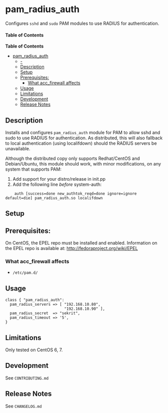 # pam\_radius\_auth

Configures `sshd` and `sudo` PAM modules to use RADIUS for authentication.

#### Table of Contents
<!-- markdown-toc start - Don't edit this section. Run M-x markdown-toc-refresh-toc -->
**Table of Contents**

- [pam\_radius\_auth](#pamradiusauth)
    - [-](#-)
    - [Description](#description)
    - [Setup](#setup)
    - [Prerequisites:](#prerequisites)
        - [What acc_firewall affects](#what-accfirewall-affects)
    - [Usage](#usage)
    - [Limitations](#limitations)
    - [Development](#development)
    - [Release Notes](#release-notes)

<!-- markdown-toc end -->


## Description

Installs and configures `pam_radius_auth` module for PAM to allow
sshd and sudo to use RADIUS for authentication. As distributed,
this will also fallback to local authentication (using localifdown)
should the RADIUS servers be unavailable.

Although the distributed copy only supports Redhat/CentOS and
Debian/Ubuntu, this module should work, with minor modifications, on
any system that supports PAM:

1.  Add support for your distro/release in init.pp
2.  Add the following line _before_ system-auth:

```
    auth [success=done new_authtok_reqd=done ignore=ignore default=die] pam_radius_auth.so localifdown
```

## Setup

## Prerequisites:

On CentOS, the EPEL repo must be installed and enabled. Information on
the EPEL repo is available at: <http://fedoraproject.org/wiki/EPEL>

### What acc_firewall affects

* `/etc/pam.d/`

## Usage

```
class { "pam_radius_auth":
  pam_radius_servers => [ "192.168.10.80",
                          "192.168.10.90" ],
  pam_radius_secret  => "sekrit",
  pam_radius_timeout => '5',
}
```

## Limitations

Only tested on CentOS 6, 7.

## Development

See `CONTRIBUTING.md`

## Release Notes

See `CHANGELOG.md`
